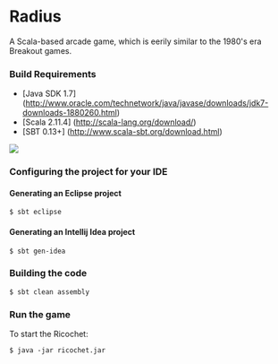 # Radius
A Scala-based arcade game, which is eerily similar to the 1980's era Breakout games.

### Build Requirements

* [Java SDK 1.7] (http://www.oracle.com/technetwork/java/javase/downloads/jdk7-downloads-1880260.html)
* [Scala 2.11.4] (http://scala-lang.org/download/)
* [SBT 0.13+] (http://www.scala-sbt.org/download.html)

![](https://github.com/ldaniels528/ricochet/blob/master/screenshots/GetReady.png)

### Configuring the project for your IDE

#### Generating an Eclipse project

    $ sbt eclipse

#### Generating an Intellij Idea project

    $ sbt gen-idea

### Building the code

    $ sbt clean assembly

### Run the game

To start the Ricochet:

	$ java -jar ricochet.jar